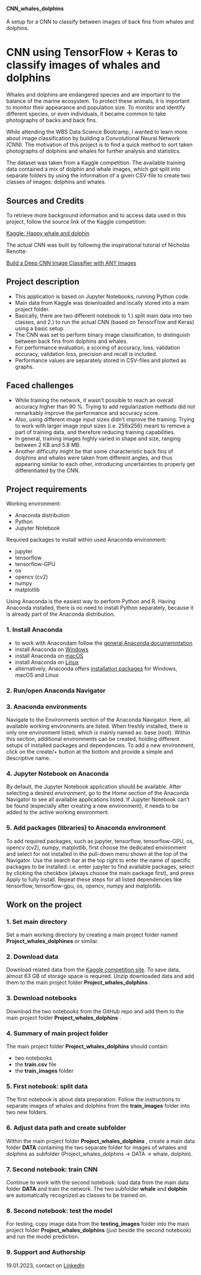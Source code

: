 #### CNN_whales_dolphins
A setup for a CNN to classify between images of back fins from whales and dolphins. 

# CNN using TensorFlow + Keras to classify images of whales and dolphins

Whales and dolphins are endangered species and are important to the 
balance of the marine ecosystem. To protect these animals, it is important 
to monitor their appearance and population size. To monitor and identify 
different species, or even individuals, it became common to take 
photographs of backs and back fins.

While attending the WBS Data Science Bootcamp, I wanted to learn more 
about image classification by building a Convolutional Neural Network 
(CNN). The motivation of this project is to find a quick method to sort 
taken photographs of dolphins and whales for further analysis and 
statistics. 

The dataset was taken from a Kaggle competition. The available training 
data contained a mix of dolphin and whale images, which got split into 
separate folders by using the information of a given CSV-file to create 
two classes of images: dolphins and whales. 

## Sources and Credits

To retrieve more background information and to access data used in this 
project, follow the source link of the Kaggle competition: 

[Kaggle: Happy whale and 
dolphin](https://www.kaggle.com/competitions/happy-whale-and-dolphin/overview)

The actual CNN was built by following the inspirational tutorial of 
Nicholas Renotte:

[Build a Deep CNN Image Classifier with ANY 
Images](https://www.youtube.com/watch?v=jztwpsIzEGc)

## Project description

- This application is based on Jupyter Notebooks, running Python code.
- Main data from Kaggle was downloaded and locally stored into a main 
project folder.
- Basically, there are two different notebook to 
	1.) split main data into two classes, and 
	2.) to run the actual CNN (based on TensorFlow and Keras) using a basic setup.
- The CNN was set to perform binary image classification, to distinguish between back fins from dolphins and whales. 
- For performance evaluation, a scoring of accuracy, loss, validation accuracy, 
validation loss, precision and recall is included. 
- Performance values are separately stored in CSV-files and plotted as graphs.

## Faced challenges

- While training the network, it wasn’t possible to reach an overall accuracy higher 
than 90 %. Trying to add regularization methods did not remarkably improve the 
performance and accuracy score.
- Also, using different image input sizes didn’t improve the training. Trying to work 
with larger image input sizes (i.e. 256x256) meant to remove a part of training data, 
and therefore reducing training capabilities. 
- In general, training images highly varied in shape and size, ranging between 2 KB and 
5.8 MB. 
- Another difficulty might be that some characteristic back fins of dolphins and whales 
were taken from different angles, and thus appearing similar to each other, introducing 
uncertainties to properly get differentiated by the CNN. 

## Project requirements

Working environment: 
- Anaconda distribution 
- Python
- Jupyter Notebook

Required packages to install within used Anaconda environment: 
- jupyter
- tensorflow 
- tensorflow-GPU
- os
- opencv (cv2)
- numpy
- matplotlib

Using Anaconda is the easiest way to perform Python and R. Having Anaconda installed, 
there is no need to install Python separately, because it is already part of the 
Anaconda distribution.

### 1. Install Anaconda

- to work with Anacondam follow the [general Anaconda 
documemntation](https://docs.anaconda.com/anaconda/install/index.html)
- install Anaconda on [Windows](https://docs.anaconda.com/anaconda/install/windows/)
- install Anaconda on [macOS](https://docs.anaconda.com/anaconda/install/mac-os/)
- install Anaconda on [Linux](https://docs.anaconda.com/anaconda/install/linux/)
- alternatively, Anaconda offers [installation packages](https://www.anaconda.com) for 
Windows, macOS and Linux  

### 2. Run/open Anaconda Navigator

### 3. Anaconda environments

Navigate to the Environments section of the Anaconda Navigator. Here, all available 
working environments are listed. When freshly installed, there is only one environment 
listed, which is mainly named as: base (root). 
Within this section, additional environments can be created, holding different setups of 
installed packages and dependencies. To add a new environment, click on the create/+ 
button at the bottom and provide a simple and descriptive name.

### 4. Jupyter Notebook on Anaconda

By default, the Jupyter Notebook application should be available. After selecting a 
desired environment, go to the Home section of the Anaconda Navigator to see all 
available applications listed. If Jupyter Notebook can’t be found (especially after 
creating a new environment), it needs to be added to the active working environment.  

### 5. Add packages (libraries) to Anaconda environment

To add required packages, such as jupyter, tensorflow, tensorflow-GPU, os, opencv (cv2), 
numpy, matplotlib, first choose the dedicated environment and select for not installed 
in the pull-down menu shown at the top of the Navigator. Use the search bar at the top 
right to enter the name of specific packages to be installed: i.e. enter jupyter to find 
available packages, select by clicking the checkbox (always choose the main package 
first), and press Apply to fully install. Repeat these steps for all listed dependencies 
like tensorflow, tensorflow-gpu, os, opencv, numpy and matplotlib. 

## Work on the project

### 1. Set main directory

Set a main working directory by creating a main project folder named **Project_whales_dolphines** or similar.

### 2. Download data

Download related data from the [Kaggle competition 
site](https://www.kaggle.com/competitions/happy-whale-and-dolphin/data). 
To save data, almost 63 GB of storage space is required. Unzip downloaded data and add 
them to the main project folder **Project_whales_dolphins** .

### 3. Download notebooks

Download the two notebooks from the GitHub repo and add them to the main project 
folder **Project_whales_dolphins** .

### 4. Summary of main project folder

The main project folder **Project_whales_dolphins** should contain: 
- two notebooks
- the **train.csv** file
- the **train_images** folder

### 5. First notebook: split data

The first notebook is about data preparation. Follow the instructions to separate images 
of whales and dolphins from the **train_images** folder into two new folders.

### 6. Adjust data path and create subfolder

Within the main project folder **Project_whales_dolphins** , create a main data 
folder **DATA** containing the two separate folder for images of whales and 
dolphins as subfolder (Project_whales_dolphins -> DATA -> whale, dolphin).  

### 7. Second notebook: train CNN

Continue to work with the second notebook: load data from the main data folder **DATA** and train the network. The two subfolder **whale** and **dolphin** are 
automatically recognized as classes to be trained on. 

### 8. Second notebook: test the model

For testing, copy image data from the **testing_images** folder into the 
main project folder **Project_whales_dolphins** (just beside the second notebook) 
and run the model prediction.

### 9. Support and Authorship

19.01.2023, contact on [LinkedIn](https://www.linkedin.com/in/danielavorkel/)

